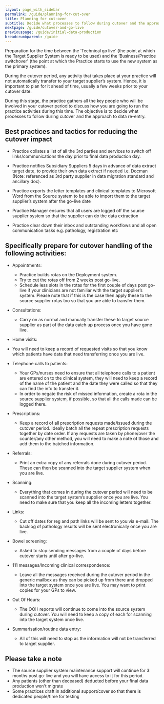 ```yaml
---
layout: page_with_sidebar
permalink: /guide/planning-for-cut-over
title: Planning for cut-over
subtitle: Decide what processes to follow during cutover and the approach to data re-entry
nextpage: /guide/cutover-and-go-live
previouspage: /guide/initial-data-production
breadcrumbparent: /guide
---
```


Preparation for the time between the ‘Technical go live’ (the point at which the Target Supplier System is ready to be used) and the ‘Business/Practice switchover' (the point at which the Practice starts to use the new system as the primary system).

During the cutover period, any activity that takes place at your practice will not automatically transfer to your target supplier’s system. Hence, it is important to plan for it ahead of time, usually a few weeks prior to your cutover date.

During this stage, the practice gathers all the key people who will be involved in your cutover period to discuss how you are going to run the practice activities during this time. The objective is to decide what processes to follow during cutover and the approach to data re-entry. 

## Best practices and tactics for reducing the cutover impact

* Practice collates a list of all the 3rd parties and services to switch off links/communications the day prior to final data production day.

* Practice notifies Subsidiary Suppliers 5 days in advance of data extract target date, to provide their own data extract if needed i.e. Docman (Note: referenced as 3rd party supplier in data migration standard and ancillary doc).

* Practice exports the letter templates and clinical templates to Microsoft Word from the Source system to be able to import them to the target supplier’s system after the go-live date

* Practice Manager ensures that all users are logged off the source supplier system so that the supplier can do the data extraction

* Practice clear down their inbox and outstanding workflows and all open communication tasks e.g. pathology, registration etc


## Specifically prepare for cutover handling of the following activities:

* Appointments:
  - Practice builds rotas on the Deployment system.
  - Try to cut the rotas off from 2 weeks post go-live.
  - Schedule less slots in the rotas for the first couple of days post go-live if your clinicians are not familiar with the target supplier’s system. Please note that if this is the case then apply these to the source supplier rotas too so that you are able to transfer them.

* Consultations:
  - Carry on as normal and manually transfer these to target source supplier as part of the data catch up process once you have gone live.

* Home visits:
 - You will need to keep a record of requested visits so that you know which patients have data that need transferring once you are live.

* Telephone calls to patients:
  - Your GPs/nurses need to ensure that all telephone calls to a patient are entered on to the clinical system, they will need to keep a record of the name of the patient and the date they were called so that they can find the info to transfer it. 
  - In order to negate the risk of missed information, create a rota in the source supplier system, if possible, so that all the calls made can be logged there.

* Prescriptions:
  - Keep a record of all prescription requests made/issued during the cutover period. Ideally batch all the repeat prescription requests together by date order. If any requests are taken by phone/over the counter/any other method, you will need to make a note of those and add them to the batched information.

* Referrals:
  - Print an extra copy of any referrals done during cutover period. These can then be scanned into the target supplier system when you are live. 

* Scanning:
  - Everything that comes in during the cutover period will need to be scanned into the target system’s supplier once you are live. You need to make sure that you keep all the incoming letters together.

* Links:
  - Cut off dates for reg and path links will be sent to you via e-mail. The backlog of pathology results will be sent electronically once you are live. 

* Bowel screening:
  - Asked to stop sending messages from a couple of days before cutover starts until after go-live. 

* 111 messages/Incoming clinical correspondence:
  - Leave all the messages received during the cutover period in the generic mailbox as they can be picked up from there and dropped into the target system once you are live. You may want to print copies for your GPs to view.

* Out Of Hours:
  - The OOH reports will continue to come into the source system during cutover. You will need to keep a copy of each for scanning into the target system once live. 

* Summarisation/routine data entry:
  - All of this will need to stop as the information will not be transferred to target supplier.


## Please take a note

- The source supplier system maintenance support will continue for 3 months post go-live and you will have access to it for this period.
- Any patients (other than deceased) deducted before your final data production won't migrate
- Some practices draft in additional support/cover so that there is dedicated people/time for testing